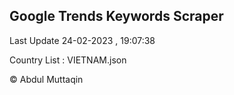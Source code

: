 

## Google Trends Keywords Scraper 
 
Last Update 24-02-2023 , 19:07:38

Country List :
VIETNAM.json



© Abdul Muttaqin 
